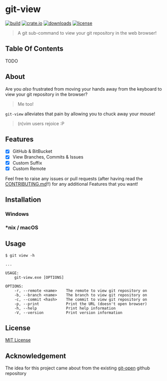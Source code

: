 # git-view

[![build](https://github.com/sgoudham/git-view/actions/workflows/build.yml/badge.svg)](https://github.com/sgoudham/git-view/actions/workflows/build.yml)
[![crate.io](https://img.shields.io/crates/v/git-view)](https://crates.io/crates/git-view)
[![downloads](https://img.shields.io/crates/d/git-view)](https://crates.io/crates/git-view)
[![license](https://img.shields.io/github/license/sgoudham/git-view)](LICENSE)

> A git sub-command to view your git repository in the web browser!

## Table Of Contents

TODO

## About

Are you _also_ frustrated from moving your hands away from the keyboard to view your git repository in the browser? 

> Me too!

`git-view` alleviates that pain by allowing you to chuck away your mouse!

> (n)vim users rejoice :P

## Features

- [x] GitHub & BitBucket
- [x] View Branches, Commits & Issues
- [x] Custom Suffix
- [x] Custom Remote

Feel free to raise any issues or pull requests (after having read the [CONTRIBUTING.md]()!!) for any additional Features
that you want!

## Installation



### Windows

### *nix / macOS

## Usage

```commandline
$ git view -h

...

USAGE:
    git-view.exe [OPTIONS]

OPTIONS:
    -r, --remote <name>    The remote to view git repository on
    -b, --branch <name>    The branch to view git repository on
    -c, --commit <hash>    The commit to view git repository on
    -p, --print            Print the URL (doesn't open browser)
    -h, --help             Print help information
    -V, --version          Print version information
```

## License

[MIT License](LICENSE)

## Acknowledgement

The idea for this project came about from the existing [git-open](https://github.com/paulirish/git-open/blob/master/git-open) github repository
